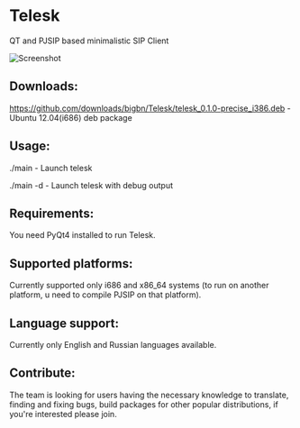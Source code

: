 Telesk
======

QT and PJSIP based minimalistic SIP Client

![Screenshot](https://github.com/bigbn/Telesk/raw/master/screenshot.png)


Downloads:
-------------------
https://github.com/downloads/bigbn/Telesk/telesk_0.1.0-precise_i386.deb - Ubuntu 12.04(i686) deb package

Usage:
-------------------
 ./main     - Launch telesk
 
 ./main -d  - Launch telesk with debug output

Requirements:
-------------------
You need PyQt4 installed to run Telesk.

Supported platforms:
-------------------
Currently supported only i686 and x86_64 systems (to run on another platform, u need to compile PJSIP on that platform).

Language support:
-------------------
Currently only English and Russian languages available.

Contribute:
-------------------
The team is looking for users having the necessary knowledge to translate, finding and fixing bugs, build packages for other popular distributions, if you're interested please join.
